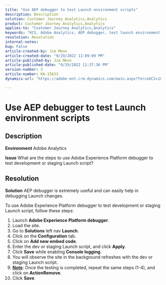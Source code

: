 ```yaml
---
title: "Use AEP debugger to test Launch environment scripts"
description: Description
solution: Customer Journey Analytics,Analytics
product: Customer Journey Analytics,Analytics
applies-to: "Customer Journey Analytics,Analytics"
keywords: "KCS, Adobe Analytics, AEP debugger, test launch environment scripts, Adobe Experience Platform, how to"
resolution: Resolution
internal-notes: 
bug: False
article-created-by: Jim Menn
article-created-date: "9/29/2022 11:09:09 PM"
article-published-by: Jim Menn
article-published-date: "9/29/2022 11:37:36 PM"
version-number: 3
article-number: KA-15633
dynamics-url: "https://adobe-ent.crm.dynamics.com/main.aspx?forceUCI=1&pagetype=entityrecord&etn=knowledgearticle&id=82e3aeb3-4b40-ed11-9db1-0022480866ad"

---
```

# Use AEP debugger to test Launch environment scripts

## Description


<b>Environment</b>
 Adobe Analytics

<b>Issue</b>
 What are the steps to use Adobe Experience Platform debugger to test development or staging Launch script?


## Resolution


<b>Solution</b>
AEP debugger is extremely useful and can easily help in debugging Launch changes.

To use Adobe Experience Platform debugger to test development or staging Launch script, follow these steps:

1. Launch <b>Adobe Experience Platform debugger</b>.
2. Load the site.
3. Go to <b>Solutions</b> left nav  <b>Launch</b>.
4. Click on the <b>Configuration</b> tab.
5. Click on <b>Add new embed code</b>.
6. Enter the dev or staging Launch script, and click <b>Apply</b>.
7. Click <b>Save</b> while enabling <b>Console logging</b>.
8. You will observe the site in the background refreshes with the dev or staging Launch script.
9. <b><u>Note</u></b>: Once the testing is completed, repeat the same steps (1-4), and click on <b>Action</b><b>Remove</b>.
10. Click <b>Save</b>.

